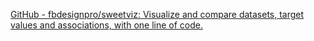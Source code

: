 
[GitHub - fbdesignpro/sweetviz: Visualize and compare datasets, target values and associations, with one line of code.](https://github.com/fbdesignpro/sweetviz)
